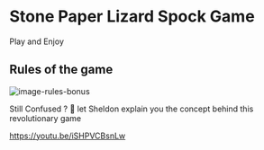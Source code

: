 # Stone Paper Lizard Spock Game

Play and Enjoy

## Rules of the game

![image-rules-bonus](https://user-images.githubusercontent.com/79754424/130335417-d64d36ca-47a6-4853-a409-a3b396081163.png)

Still Confused ? 🤔 let Sheldon explain you the concept behind this revolutionary game

https://youtu.be/iSHPVCBsnLw



